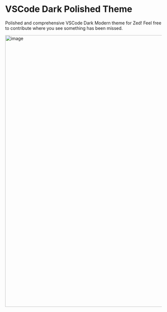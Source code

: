 # VSCode Dark Polished Theme

Polished and comprehensive VSCode Dark Modern theme for Zed! 
Feel free to contribute where you see something has been missed.

<img width="1377" height="875" alt="image" src="https://github.com/user-attachments/assets/37951b00-b7ad-40c0-8164-5e15573986a3" />

